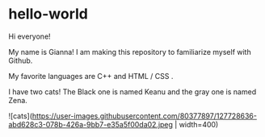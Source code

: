 # hello-world

Hi everyone! 

My name is Gianna! I am making this repository to familiarize myself with Github. 

My favorite languages are C++ and HTML / CSS . 

I have two cats! The Black one is named Keanu and the gray one is named Zena. 

![cats](https://user-images.githubusercontent.com/80377897/127728636-abd628c3-078b-426a-9bb7-e35a5f00da02.jpeg | width=400)

